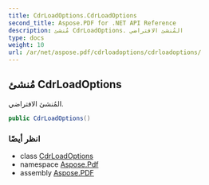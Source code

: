 ```yaml
---
title: CdrLoadOptions.CdrLoadOptions
second_title: Aspose.PDF for .NET API Reference
description: مُنشئ CdrLoadOptions. المُنشئ الافتراضي
type: docs
weight: 10
url: /ar/net/aspose.pdf/cdrloadoptions/cdrloadoptions/
---
```

## مُنشئ CdrLoadOptions

المُنشئ الافتراضي.

```csharp
public CdrLoadOptions()
```

### انظر أيضًا

* class [CdrLoadOptions](../)
* namespace [Aspose.Pdf](../../../aspose.pdf/)
* assembly [Aspose.PDF](../../../)